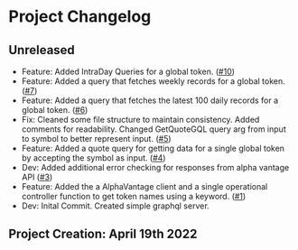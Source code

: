 # Project Changelog

## Unreleased

- Feature: Added IntraDay Queries for a global token. ([#10](https://github.com/josh-W42/stonks-graphwatch/pull/10))
- Feature: Added a query that fetches weekly records for a global token. ([#7](https://github.com/josh-W42/stonks-graphwatch/pull/7))
- Feature: Added a query that fetches the latest 100 daily records for a global token. ([#6](https://github.com/josh-W42/stonks-graphwatch/pull/6))
- Fix: Cleaned some file structure to maintain consistency. Added comments for readability. Changed GetQuoteGQL query arg from input to symbol to better represent input. ([#5](https://github.com/josh-W42/stonks-graphwatch/pull/5))
- Feature: Added a quote query for getting data for a single global token by accepting the symbol as input. ([#4](https://github.com/josh-W42/stonks-graphwatch/pull/4))
- Dev: Added additional error checking for responses from alpha vantage API ([#3](https://github.com/josh-W42/stonks-graphwatch/pull/3))
- Feature: Added the a AlphaVantage client and a single operational controller function to get token names using a keyword. ([#1](https://github.com/josh-W42/stonks-graphwatch/compare/feature/alpha-vantage-client?expand=1))
- Dev: Inital Commit. Created simple graphql server.

## Project Creation: April 19th 2022
